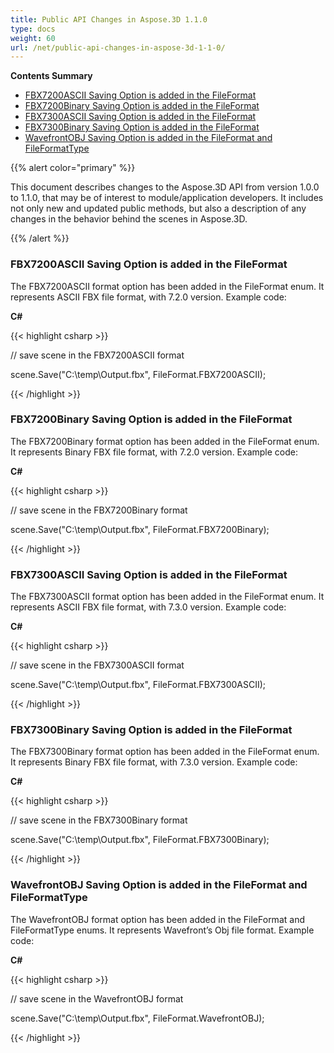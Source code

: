 ```yaml
---
title: Public API Changes in Aspose.3D 1.1.0
type: docs
weight: 60
url: /net/public-api-changes-in-aspose-3d-1-1-0/
---
```


**Contents Summary**

- [FBX7200ASCII Saving Option is added in the FileFormat](#PublicAPIChangesinAspose.3D1.1.0-FBX7200ASCIISavingOptionisaddedintheFileFormat)
- [FBX7200Binary Saving Option is added in the FileFormat](#PublicAPIChangesinAspose.3D1.1.0-FBX7200BinarySavingOptionisaddedintheFileFormat)
- [FBX7300ASCII Saving Option is added in the FileFormat](#PublicAPIChangesinAspose.3D1.1.0-FBX7300ASCIISavingOptionisaddedintheFileFormat)
- [FBX7300Binary Saving Option is added in the FileFormat](#PublicAPIChangesinAspose.3D1.1.0-FBX7300BinarySavingOptionisaddedintheFileFormat)
- [WavefrontOBJ Saving Option is added in the FileFormat and FileFormatType](#PublicAPIChangesinAspose.3D1.1.0-WavefrontOBJSavingOptionisaddedintheFileFormatandFileFormatType)

{{% alert color="primary" %}} 

This document describes changes to the Aspose.3D API from version 1.0.0 to 1.1.0, that may be of interest to module/application developers. It includes not only new and updated public methods, but also a description of any changes in the behavior behind the scenes in Aspose.3D.

{{% /alert %}} 
### **FBX7200ASCII Saving Option is added in the FileFormat**
The FBX7200ASCII format option has been added in the FileFormat enum. It represents ASCII FBX file format, with 7.2.0 version. Example code:

**C#**

{{< highlight csharp >}}

 // save scene in the FBX7200ASCII format

scene.Save("C:\\temp\\Output.fbx", FileFormat.FBX7200ASCII);

{{< /highlight >}}

### **FBX7200Binary Saving Option is added in the FileFormat**
The FBX7200Binary format option has been added in the FileFormat enum. It represents Binary FBX file format, with 7.2.0 version. Example code:

**C#**

{{< highlight csharp >}}

 // save scene in the FBX7200Binary format

scene.Save("C:\\temp\\Output.fbx", FileFormat.FBX7200Binary);

{{< /highlight >}}

### **FBX7300ASCII Saving Option is added in the FileFormat**
The FBX7300ASCII format option has been added in the FileFormat enum. It represents ASCII FBX file format, with 7.3.0 version. Example code:

**C#**

{{< highlight csharp >}}

 // save scene in the FBX7300ASCII format

scene.Save("C:\\temp\\Output.fbx", FileFormat.FBX7300ASCII);

{{< /highlight >}}

### **FBX7300Binary Saving Option is added in the FileFormat**
The FBX7300Binary format option has been added in the FileFormat enum. It represents Binary FBX file format, with 7.3.0 version. Example code:

**C#**

{{< highlight csharp >}}

 // save scene in the FBX7300Binary format

scene.Save("C:\\temp\\Output.fbx", FileFormat.FBX7300Binary);

{{< /highlight >}}

### **WavefrontOBJ Saving Option is added in the FileFormat and FileFormatType**
The WavefrontOBJ format option has been added in the FileFormat and FileFormatType enums. It represents Wavefront’s Obj file format. Example code:

**C#**

{{< highlight csharp >}}

 // save scene in the WavefrontOBJ format

scene.Save("C:\\temp\\Output.fbx", FileFormat.WavefrontOBJ);

{{< /highlight >}}

